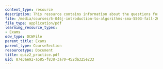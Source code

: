 ```yaml
---
content_type: resource
description: This resource contains information about the questions for quiz 2.
file: /media/courses/6-046j-introduction-to-algorithms-sma-5503-fall-2005/87e3ae92a585f8383a70452da325e233_quiz2_practice.pdf
file_type: application/pdf
learning_resource_types:
- Exams
ocw_type: OCWFile
parent_title: Exams
parent_type: CourseSection
resourcetype: Document
title: quiz2_practice.pdf
uid: 87e3ae92-a585-f838-3a70-452da325e233
---
```

